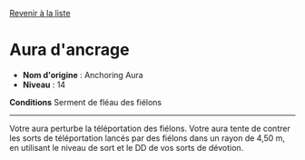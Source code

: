 [Revenir à la liste](list.md)

# Aura d'ancrage

 * **Nom d'origine** : Anchoring Aura
 * **Niveau** : 14


<p><strong>Conditions</strong> Serment de fléau des fiélons</p>
<hr>
<p>Votre aura perturbe la téléportation des fiélons. Votre aura tente de contrer les sorts de téléportation lancés par des fiélons dans un rayon de 4,50 m, en utilisant le niveau de sort et le DD de vos sorts de dévotion.</p>